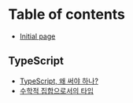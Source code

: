 # Table of contents

* [Initial page](README.md)

## TypeScript

* [TypeScript, 왜 써야 하나?](typescript/typescript.md)
* [수학적 집합으로서의 타입](typescript/typescript-type.md)

